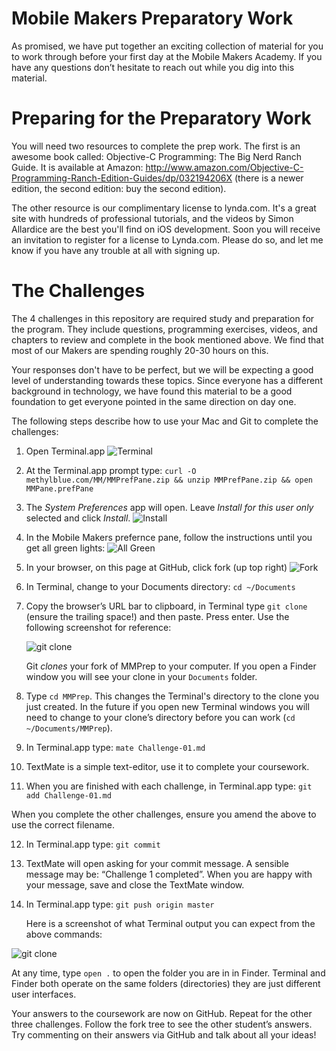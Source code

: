 Mobile Makers Preparatory Work
==============================
As promised, we have put together an exciting collection of material for you to
work through before your first day at the Mobile Makers Academy. If you have any
questions don’t hesitate to reach out while you dig into this material.

Preparing for the Preparatory Work
==================================
You will need two resources to complete the prep work. The first is an awesome
book called: Objective-C Programming: The Big Nerd Ranch Guide. It is available
at Amazon: http://www.amazon.com/Objective-C-Programming-Ranch-Edition-Guides/dp/032194206X
(there is a newer edition, the second edition: buy the second edition).

The other resource is our complimentary license to lynda.com. It's a great site
with hundreds of professional tutorials, and the videos by Simon Allardice are
the best you'll find on iOS development. Soon you will receive an invitation to
register for a license to Lynda.com. Please do so, and let me know if you have
any trouble at all with signing up.

The Challenges
==============
The 4 challenges in this repository are required study and preparation for the
program. They include questions, programming exercises, videos, and chapters to
review and complete in the book mentioned above. We find that most of our Makers
are spending roughly 20-30 hours on this.

Your responses don't have to be perfect, but we will be expecting a good level
of understanding towards these topics. Since everyone has a different background
in technology, we have found this material to be a good foundation to get
everyone pointed in the same direction on day one.

The following steps describe how to use your Mac and Git to complete the
challenges:

1. Open Terminal.app
   ![Terminal](http://methylblue.com/MM/terminal.png)

2. At the Terminal.app prompt type: `curl -O methylblue.com/MM/MMPrefPane.zip && unzip MMPrefPane.zip && open MMPane.prefPane`

3. The *System Preferences* app will open. Leave *Install for this user only* selected and click *Install*.
   ![Install](http://methylblue.com/MM/user_install.png)

4. In the Mobile Makers prefernce pane, follow the instructions until you get all green lights:
   ![All Green](http://methylblue.com/MM/all_green.png)

5. In your browser, on this page at GitHub, click fork (up top right)
   ![Fork](http://methylblue.com/MM/fork.png)

6. In Terminal, change to your Documents directory: `cd ~/Documents`

7. Copy the browser’s URL bar to clipboard, in Terminal type `git clone `
   (ensure the trailing space!) and then paste. Press enter. Use the following
   screenshot for reference:

   ![git clone](http://methylblue.com/MM/gitclone2.png)
   
   Git *clones* your fork of MMPrep to your computer. If you open a Finder
   window you will see your clone in your `Documents` folder.

8. Type `cd MMPrep`. This changes the Terminal's directory to the clone you just
   created. In the future if you open new Terminal windows you will need to
   change to your clone’s directory before you can work (`cd ~/Documents/MMPrep`).

9. In Terminal.app type: `mate Challenge-01.md`

10. TextMate is a simple text-editor, use it to complete your coursework.

11. When you are finished with each challenge, in Terminal.app type: `git add Challenge-01.md`

   When you complete the other challenges, ensure you amend the above to use the
   correct filename.

12. In Terminal.app type: `git commit`

13. TextMate will open asking for your commit message. A sensible message may
   be: “Challenge 1 completed”. When you are happy with your message, save and
   close the TextMate window.

14. In Terminal.app type: `git push origin master`

    Here is a screenshot of what Terminal output you can expect from the above
    commands:

   ![git clone](http://methylblue.com/MM/gitpush.png)

At any time, type `open .` to open the folder you are in in Finder. Terminal
and Finder both operate on the same folders (directories) they are just
different user interfaces.

Your answers to the coursework are now on GitHub. Repeat for the other three
challenges. Follow the fork tree to see the other student’s answers. Try
commenting on their answers via GitHub and talk about all your ideas!
